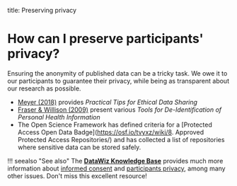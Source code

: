 title: Preserving privacy

# How can I preserve participants' privacy?

Ensuring the anonymity of published data can be a tricky task. We owe it to our participants to guarantee their privacy, while being as transparent about our research as possible.

* [Meyer (2018)](http://journals.sagepub.com/doi/full/10.1177/2515245917747656) provides _Practical Tips for Ethical Data Sharing_
* [Fraser & Willison (2009)](http://www.ehealthinformation.ca/wp-content/uploads/2014/08/2009-Tools-for-De-Identification-of-Personal-Health.pdf) present various _Tools for De-Identification of Personal Health Information_
* The Open Science Framework has defined criteria for a [Protected Access Open Data Badge](https://osf.io/tvyxz/wiki/8. Approved Protected Access Repositories/) and has collected a list of repositories where sensitive data can be stored safely.

!!! seealso "See also"
    The [**DataWiz Knowledge Base**](https://datawizkb.leibniz-psychology.org) provides much more information about [informed consent](https://datawizkb.leibniz-psychology.org/index.php/before-my-project-starts/informed-consent/) and [participants privacy](https://datawizkb.leibniz-psychology.org/index.php/before-my-project-starts/what-should-i-know-about-privacy/), among many other issues. Don't miss this excellent resource!
